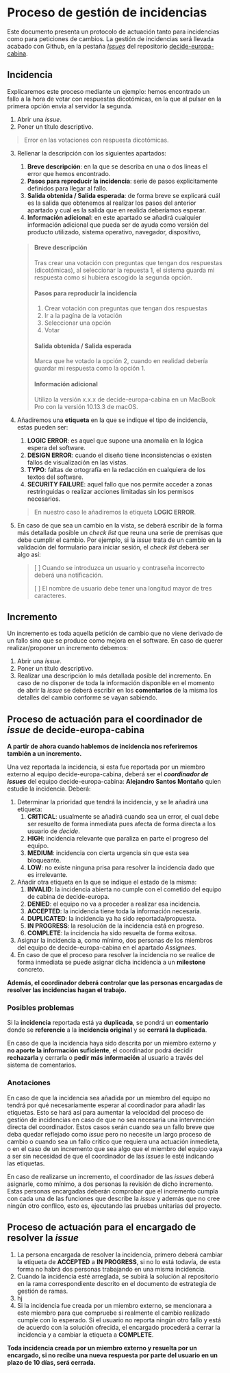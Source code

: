# Proceso de gestión de incidencias

Este documento presenta un protocolo de actuación tanto para incidencias como para peticiones de cambios. La gestión de incidencias será llevada acabado con Github, en la pestaña *[Issues](https://github.com/decide-europa-cabina/decide-europa-cabina/issues)* del repositorio [decide-europa-cabina](https://github.com/decide-europa-cabina/decide-europa-cabina).

## Incidencia

Explicaremos este proceso mediante un ejemplo: hemos encontrado un fallo a la hora de votar con respuestas dicotómicas, en la que al pulsar en la primera opción envia al servidor la segunda.

1. Abrir una *issue*.
2. Poner un título descriptivo.
> Error en las votaciones con respuesta dicotómicas.

3. Rellenar la descripción con los siguientes apartados:
	1. **Breve descripción**: en la que se describa en una o dos lineas el error que hemos encontrado.
	2. **Pasos para reproducir la incidencia**: serie de pasos explicitamente definidos para llegar al fallo.
	3. **Salida obtenida / Salida esperada**: de forma breve se explicará cuál es la salida que obtenemos al realizar los pasos del anterior apartado y cual es la salida que en realida deberíamos esperar.
	4. **Información adicional**: en este apartado se añadirá cualquier información adicional que pueda ser de ayuda como versión del producto utilizado, sistema operativo, navegador, dispositivo, 
	
	> #### Breve descripción
	> Tras crear una votación con preguntas que tengan dos respuestas (dicotómicas), al seleccionar la repuesta 1, el sistema guarda mi respuesta como si hubiera escogido la segunda opción.
	> #### Pasos para reproducir la incidencia
	> 1. Crear votación con preguntas que tengan dos respuestas
	> 2. Ir a la pagína de la votación
	> 3. Seleccionar una opción
	> 4. Votar
	>
	> #### Salida obtenida / Salida esperada
	> Marca que he votado la opción 2, cuando en realidad debería guardar mi respuesta como la opción 1.
	> #### Información adicional
	> Utilizo la versión x.x.x de decide-europa-cabina en un MacBook Pro con la versión 10.13.3 de macOS.

4. Añadiremos una **etiqueta** en la que se indique el tipo de incidencia, estas pueden ser:
	1. **LOGIC ERROR**: es aquel que supone una anomalía en la lógica espera del software.
	2. **DESIGN ERROR**: cuando el diseño tiene inconsistencias o existen fallos de visualización en las vistas.
	3. **TYPO**: faltas de ortografía en la redacción en cualquiera de los textos del software.
	4. **SECURITY FAILURE**: aquel fallo que nos permite acceder a zonas restringuidas o realizar acciones limitadas sin los permisos necesarios.

	> En nuestro caso le añadiremos la etiqueta **LOGIC ERROR**.
	
5. En caso de que sea un cambio en la vista, se deberá escribir de la forma más detallada posible un *check list* que reuna una serie de premisas que debe cumplir el cambio. Por ejemplo, si la *issue* trata de un cambio en la validación del formulario para iniciar sesión, el *check list* deberá ser algo así:

	> [ ] Cuando se introduzca un usuario y contraseña incorrecto deberá una notificación.
	>
	> [ ] El nombre de usuario debe tener una longitud mayor de tres caracteres.

## Incremento

Un incremento es toda aquella petición de cambio que no viene derivado de un fallo sino que se produce como mejora en el software. En caso de querer realizar/proponer un incremento debemos:

1. Abrir una *issue*.
2. Poner un título descriptivo.
3. Realizar una descripción lo más detallada posible del incremento. En caso de no disponer de toda la información disponible en el momento de abrir la *issue* se deberá escribir en los **comentarios** de la misma los detalles del cambio conforme se vayan sabiendo.

## Proceso de actuación para el coordinador de *issue* de decide-europa-cabina

**A partir de ahora cuando hablemos de incidencia nos referiremos también a un incremento.**

Una vez reportada la incidencia, si esta fue reportada por un miembro externo al equipo decide-europa-cabina, deberá ser el ***coordinador de issues*** del equipo decide-europa-cabina: **Alejandro Santos Montaño** quien estudie la incidencia. Deberá:

1. Determinar la prioridad que tendrá la incidencia, y se le añadirá una etiqueta: 
	1. **CRITICAL**: usualmente se añadirá cuando sea un error, el cual debe ser resuelto de forma inmediata pues afecta de forma directa a los usuario de *decide*.
	2. **HIGH**: incidencia relevante que paraliza en parte el progreso del equipo.
	3. **MEDIUM**: incidencia con cierta urgencia sin que esta sea bloqueante.
	4. **LOW**: no existe ninguna prisa para resolver la incidencia dado que es irrelevante.
2. Añadir otra etiqueta en la que se indique el estado de la misma: 
	1. **INVALID**: la incidencia abierta no cumple con el cometido del equipo de cabina de decide-europa.
	2. **DENIED**: el equipo no va a proceder a realizar esa incidencia.
	3. **ACCEPTED**: la incidencia tiene toda la información necesaria.
	4. **DUPLICATED**: la incidencia ya ha sido reportada/propuesta.
	5. **IN PROGRESS**: la resolución de la incidencia está en progreso.
	6. **COMPLETE**: la incidencia ha sido resuelta de forma exitosa.
3. Asignar la incidencia a, como mínimo, dos personas de los miembros del equipo de decide-europa-cabina en el apartado *Assignees*.
4. En caso de que el proceso para resolver la incidencia no se realice de forma inmediata se puede asignar dicha incidencia a un **milestone** concreto.

**Además, el coordinador deberá controlar que las personas encargadas de resolver las incidencias hagan el trabajo.**

### Posibles problemas
Si la **incidencia** reportada está ya **duplicada**, se pondrá un **comentario** donde se **referencie** a la **incidencia original** y se **cerrará la duplicada**. 

En caso de que la incidencia haya sido descrita por un miembro externo y **no aporte la información suficiente**, el coordinador podrá decidir **rechazarla** y cerrarla o **pedir más información** al usuario a través del sistema de comentarios.

### Anotaciones

En caso de que la incidencia sea añadida por un miembro del equipo no tendrá por qué necesariamente esperar al coordinador para añadir las etiquetas. Esto se hará así para aumentar la velocidad del proceso de gestión de incidencias en caso de que no sea necesaria una intervención directa del coordinador. Estos casos serán cuando sea un fallo breve que deba quedar reflejado como *issue* pero no necesite un largo proceso de cambio o cuando sea un fallo crítico que requiera una actuación inmedieta, o en el caso de un incremento que sea algo que el miembro del equipo vaya a ser sin necesidad de que el coordinador de las *issues* le esté indicando las etiquetas.

En caso de realizarse un incremento, el coordinador de las *issues* deberá asignarle, como mínimo, a dos personas la revisión de dicho incremento. Estas personas encargadas deberán comprobar que el incremento cumpla con cada una de las funciones que describe la *issue* y además que no cree ningún otro conflico, esto es, ejecutando las pruebas unitarias del proyecto.

## Proceso de actuación para el encargado de resolver la *issue*

1.  La persona encargada de resolver la incidencia, primero deberá cambiar la etiqueta de **ACCEPTED** a **IN PROGRESS**, si no lo está todavía, de esta forma no habrá dos personas trabajando en una misma incidencia.
2. Cuando la incidencia esté arreglada, se subirá la solución al repositorio en la rama correspondiente descrito en el documento de estrategia de gestión de ramas.
3. hj
4. Si la incidencia fue creada por un miembro externo, se mencionara a este miembro para que compruebe si realmente el cambio realizado cumple con lo esperado. Si el usuario no reporta ningún otro fallo y está de acuerdo con la solución ofrecida, el encargado procederá a cerrar la incidencia y a cambiar la etiqueta a **COMPLETE**.

**Toda incidencia creada por un miembro externo y resuelta por un encargado, si no recibe una nueva respuesta por parte del usuario en un plazo de 10 días, será cerrada.**
